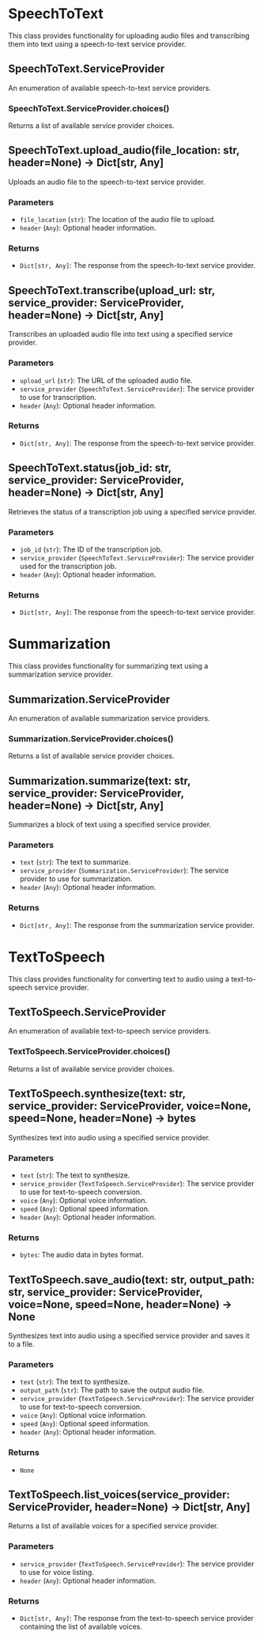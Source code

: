 # SpeechToText

This class provides functionality for uploading audio files and transcribing them into text using a speech-to-text service provider.

## SpeechToText.ServiceProvider

An enumeration of available speech-to-text service providers.

### SpeechToText.ServiceProvider.choices()

Returns a list of available service provider choices.

## SpeechToText.upload_audio(file_location: str, header=None) -> Dict[str, Any]

Uploads an audio file to the speech-to-text service provider.

### Parameters

- `file_location` (`str`): The location of the audio file to upload.
- `header` (`Any`): Optional header information.

### Returns

- `Dict[str, Any]`: The response from the speech-to-text service provider.

## SpeechToText.transcribe(upload_url: str, service_provider: ServiceProvider, header=None) -> Dict[str, Any]

Transcribes an uploaded audio file into text using a specified service provider.

### Parameters

- `upload_url` (`str`): The URL of the uploaded audio file.
- `service_provider` (`SpeechToText.ServiceProvider`): The service provider to use for transcription.
- `header` (`Any`): Optional header information.

### Returns

- `Dict[str, Any]`: The response from the speech-to-text service provider.

## SpeechToText.status(job_id: str, service_provider: ServiceProvider, header=None) -> Dict[str, Any]

Retrieves the status of a transcription job using a specified service provider.

### Parameters

- `job_id` (`str`): The ID of the transcription job.
- `service_provider` (`SpeechToText.ServiceProvider`): The service provider used for the transcription job.
- `header` (`Any`): Optional header information.

### Returns

- `Dict[str, Any]`: The response from the speech-to-text service provider.


# Summarization

This class provides functionality for summarizing text using a summarization service provider.

## Summarization.ServiceProvider

An enumeration of available summarization service providers.

### Summarization.ServiceProvider.choices()

Returns a list of available service provider choices.

## Summarization.summarize(text: str, service_provider: ServiceProvider, header=None) -> Dict[str, Any]

Summarizes a block of text using a specified service provider.

### Parameters

- `text` (`str`): The text to summarize.
- `service_provider` (`Summarization.ServiceProvider`): The service provider to use for summarization.
- `header` (`Any`): Optional header information.

### Returns

- `Dict[str, Any]`: The response from the summarization service provider.


# TextToSpeech

This class provides functionality for converting text to audio using a text-to-speech service provider.

## TextToSpeech.ServiceProvider

An enumeration of available text-to-speech service providers.

### TextToSpeech.ServiceProvider.choices()

Returns a list of available service provider choices.

## TextToSpeech.synthesize(text: str, service_provider: ServiceProvider, voice=None, speed=None, header=None) -> bytes

Synthesizes text into audio using a specified service provider.

### Parameters

- `text` (`str`): The text to synthesize.
- `service_provider` (`TextToSpeech.ServiceProvider`): The service provider to use for text-to-speech conversion.
- `voice` (`Any`): Optional voice information.
- `speed` (`Any`): Optional speed information.
- `header` (`Any`): Optional header information.

### Returns

- `bytes`: The audio data in bytes format.

## TextToSpeech.save_audio(text: str, output_path: str, service_provider: ServiceProvider, voice=None, speed=None, header=None) -> None

Synthesizes text into audio using a specified service provider and saves it to a file.

### Parameters

- `text` (`str`): The text to synthesize.
- `output_path` (`str`): The path to save the output audio file.
- `service_provider` (`TextToSpeech.ServiceProvider`): The service provider to use for text-to-speech conversion.
- `voice` (`Any`): Optional voice information.
- `speed` (`Any`): Optional speed information.
- `header` (`Any`): Optional header information.

### Returns

- `None`

## TextToSpeech.list_voices(service_provider: ServiceProvider, header=None) -> Dict[str, Any]

Returns a list of available voices for a specified service provider.

### Parameters

- `service_provider` (`TextToSpeech.ServiceProvider`): The service provider to use for voice listing.
- `header` (`Any`): Optional header information.

### Returns

- `Dict[str, Any]`: The response from the text-to-speech service provider containing the list of available voices.
